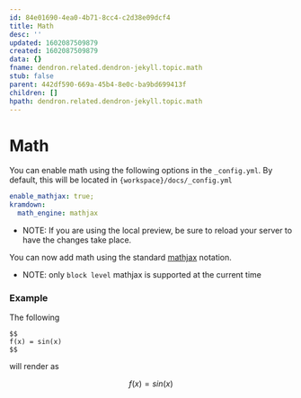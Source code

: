 ```yaml
---
id: 84e01690-4ea0-4b71-8cc4-c2d38e09dcf4
title: Math
desc: ''
updated: 1602087509879
created: 1602087509879
data: {}
fname: dendron.related.dendron-jekyll.topic.math
stub: false
parent: 442df590-669a-45b4-8e0c-ba9bd699413f
children: []
hpath: dendron.related.dendron-jekyll.topic.math
---
```

# Math

You can enable math using the following options in the `_config.yml`. By default, this will be located in `{workspace}/docs/_config.yml`

```yml
enable_mathjax: true;
kramdown:
  math_engine: mathjax
```

- NOTE: If you are using the local preview, be sure to reload your server to have the changes take place.

You can now add math using the standard [mathjax](https://www.mathjax.org/) notation. 

- NOTE:  only `block level` mathjax is supported at the current time

### Example

The following 

```
$$
f(x) = sin(x)
$$
```

will render as

$$ 
f(x) = sin(x) 
$$
